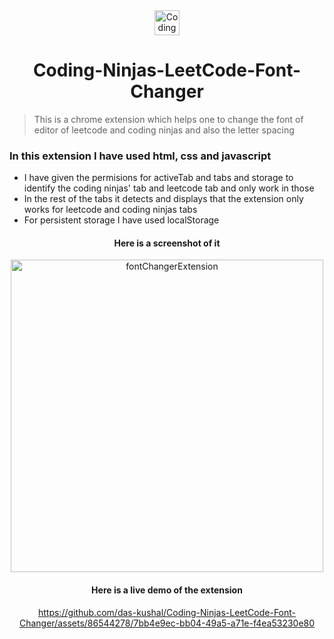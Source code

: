 <div align="center">
<img  src="https://github.com/das-kushal/Coding-Ninjas-LeetCode-Font-Changer/assets/86544278/69bca2e0-e98a-44d1-a865-67704f1548a7" alt="CodingNinjasLeetCode" height="40" />
<h1> Coding-Ninjas-LeetCode-Font-Changer </h1>
</div>


> This is a chrome extension which helps one to change the font of editor of leetcode and coding ninjas and also the letter spacing

### In this extension I have used html, css and javascript
- I have given the permisions for activeTab and tabs and storage to identify the coding ninjas' tab and leetcode tab and only work in those
- In the rest of the tabs it detects and displays that the extension only works for leetcode and coding ninjas tabs
- For persistent storage I have used localStorage
  
<div align="center">
<h4>Here is a screenshot of it</h4> 
<img src="https://github.com/das-kushal/Coding-Ninjas-LeetCode-Font-Changer/assets/86544278/620ac282-3589-47e6-9855-8637f7a9914a" alt="fontChangerExtension" height="500px" />
</div>

<div align="center">
  <h4>Here is a live demo of the extension</h4>
 

https://github.com/das-kushal/Coding-Ninjas-LeetCode-Font-Changer/assets/86544278/7bb4e9ec-bb04-49a5-a71e-f4ea53230e80


</div>
